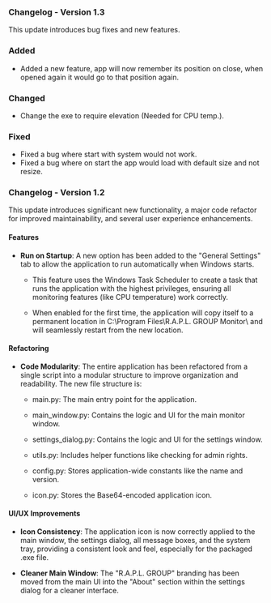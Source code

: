 ### Changelog - Version 1.3

This update introduces bug fixes and new features.


### Added

- Added a new feature, app will now remember its position on close, when opened again it would go to that position again.

### Changed

- Change the exe to require elevation (Needed for CPU temp.).
### Fixed
- Fixed a bug where start with system would not work.
- Fixed a bug where on start the app would load with default size and not resize.




### Changelog - Version 1.2

This update introduces significant new functionality, a major code refactor for improved maintainability, and several user experience enhancements.

#### Features

*   **Run on Startup**: A new option has been added to the "General Settings" tab to allow the application to run automatically when Windows starts.
    
    *   This feature uses the Windows Task Scheduler to create a task that runs the application with the highest privileges, ensuring all monitoring features (like CPU temperature) work correctly.
        
    *   When enabled for the first time, the application will copy itself to a permanent location in C:\\Program Files\\R.A.P.L. GROUP Monitor\\ and will seamlessly restart from the new location.
        

#### Refactoring

*   **Code Modularity**: The entire application has been refactored from a single script into a modular structure to improve organization and readability. The new file structure is:
    
    *   main.py: The main entry point for the application.
        
    *   main\_window.py: Contains the logic and UI for the main monitor window.
        
    *   settings\_dialog.py: Contains the logic and UI for the settings window.
        
    *   utils.py: Includes helper functions like checking for admin rights.
        
    *   config.py: Stores application-wide constants like the name and version.
        
    *   icon.py: Stores the Base64-encoded application icon.
        

#### UI/UX Improvements

*   **Icon Consistency**: The application icon is now correctly applied to the main window, the settings dialog, all message boxes, and the system tray, providing a consistent look and feel, especially for the packaged .exe file.
    
*   **Cleaner Main Window**: The "R.A.P.L. GROUP" branding has been moved from the main UI into the "About" section within the settings dialog for a cleaner interface.